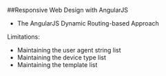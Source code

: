##Responsive Web Design with AngularJS

- The AngularJS Dynamic Routing-based Approach

Limitations:
- Maintaining the user agent string list
- Maintaining the device type list
- Maintaining the template list